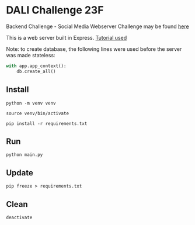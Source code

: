 # DALI Challenge 23F
Backend Challenge - Social Media Webserver
Challenge may be found [here](https://dalilab.notion.site/Social-Media-Challenge-72a37c4d33d44de194e66253e7efe7a0)

This is a web server built in Express. [Tutorial used](https://www.youtube.com/watch?v=GMppyAPbLYk)

Note: to create database, the following lines were used before the server was made stateless:
```python
with app.app_context():
    db.create_all()
```

## Install
`python -m venv venv`

`source venv/bin/activate`

`pip install -r requirements.txt`

## Run
`python main.py`

## Update
`pip freeze > requirements.txt`

## Clean
`deactivate`